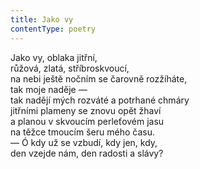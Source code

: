 ```yaml
---
title: Jako vy
contentType: poetry
---
```


<section>

Jako vy, oblaka jitřní,  
růžová, zlatá, stříbroskvoucí,  
na nebi ještě nočním se čarovně rozžíháte,  
tak moje naděje —  
tak nadějí mých rozváté a potrhané chmáry  
jitřními plameny se znovu opět žhaví  
a planou v skvoucím perleťovém jasu  
na těžce tmoucím šeru mého času.  
— Ó kdy už se vzbudí, kdy jen, kdy,  
den vzejde nám, den radosti a slávy?

</section>
